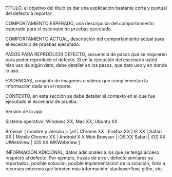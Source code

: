 TÍTULO, el objetivo del título es dar una explicación bastante corta y puntual del defecto a reportar.

COMPORTAMIENTO ESPERADO, una descripción del comportamiento esperado para el escenario de pruebas ejecutado.

COMPORTAMIENTO ACTUAL, descripción del comportamiento actual para el escenario de pruebas ejecutado.

PASOS PARA REPRODUCIR DEFECTO, secuencia de pasos que se requieren para poder reproducir el defecto. Si en la ejecución del escenario usted hizo uso de algún dato, debe detallar en los pasos, que dato uso y en donde lo uso.

EVIDENCIAS, conjunto de imagenes o videos que complementan la información dada en el reporte.

CONTEXTO, en esta sección se debe detallar el contexto en el que fue ejecutado el escenario de prueba.

Versión de la app.

Sistema operativo. Windows XX, Mac XX, Ubuntu XX

Browser ( nombre y versión ): [all | Chrome XX | Firefox XX | IE XX | Safari XX | Mobile Chrome XX |  Android X.X Web Browser | iOS XX Safari | iOS XX UIWebView | iOS XX  WKWebView ]

INFORMACIÓN ADICIONAL, datos adicionales a los que se tenga acceso respecto al defecto. Por ejemplo, trazas de error, defecto similares ya reportados, posible solución, posible implementación de la solución, links a recursos externos que brinden más información: stackoverflow, gitter, etc.
